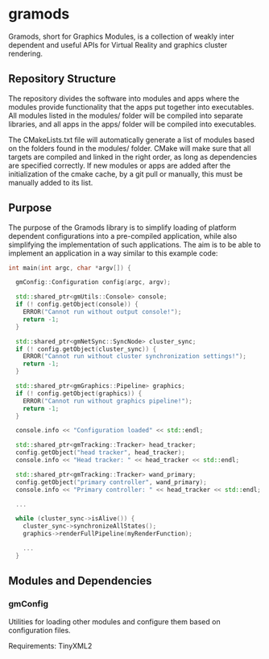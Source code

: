 # gramods

Gramods, short for Graphics Modules, is a collection of weakly inter dependent and useful APIs for Virtual Reality and graphics cluster rendering.

## Repository Structure

The repository divides the software into modules and apps where the modules provide functionality that the apps put together into executables. All modules listed in the modules/ folder will be compiled into separate libraries, and all apps in the apps/ folder will be compiled into executables.

The CMakeLists.txt file will automatically generate a list of modules based on the folders found in the modules/ folder. CMake will make sure that all targets are compiled and linked in the right order, as long as dependencies are specified correctly. If new modules or apps are added after the initialization of the cmake cache, by a git pull or manually, this must be manually added to its list.

## Purpose

The purpose of the Gramods library is to simplify loading of platform dependent configurations into a pre-compiled application, while also simplifying the implementation of such applications. The aim is to be able to implement an application in a way similar to this example code:

```c++
int main(int argc, char *argv[]) {

  gmConfig::Configuration config(argc, argv);

  std::shared_ptr<gmUtils::Console> console;
  if (! config.getObject(console)) {
    ERROR("Cannot run without output console!");
    return -1;
  }

  std::shared_ptr<gmNetSync::SyncNode> cluster_sync;
  if (! config.getObject(cluster_sync)) {
    ERROR("Cannot run without cluster synchronization settings!");
    return -1;
  }

  std::shared_ptr<gmGraphics::Pipeline> graphics;
  if (! config.getObject(graphics)) {
    ERROR("Cannot run without graphics pipeline!");
    return -1;
  }

  console.info << "Configuration loaded" << std::endl;

  std::shared_ptr<gmTracking::Tracker> head_tracker;
  config.getObject("head tracker", head_tracker);
  console.info << "Head tracker: " << head_tracker << std::endl;

  std::shared_ptr<gmTracking::Tracker> wand_primary;
  config.getObject("primary controller", wand_primary);
  console.info << "Primary controller: " << head_tracker << std::endl;

  ...

  while (cluster_sync->isAlive()) {
    cluster_sync->synchronizeAllStates();
    graphics->renderFullPipeline(myRenderFunction);

    ...
  }
```

## Modules and Dependencies

### gmConfig

Utilities for loading other modules and configure them based on configuration files.

Requirements: TinyXML2

